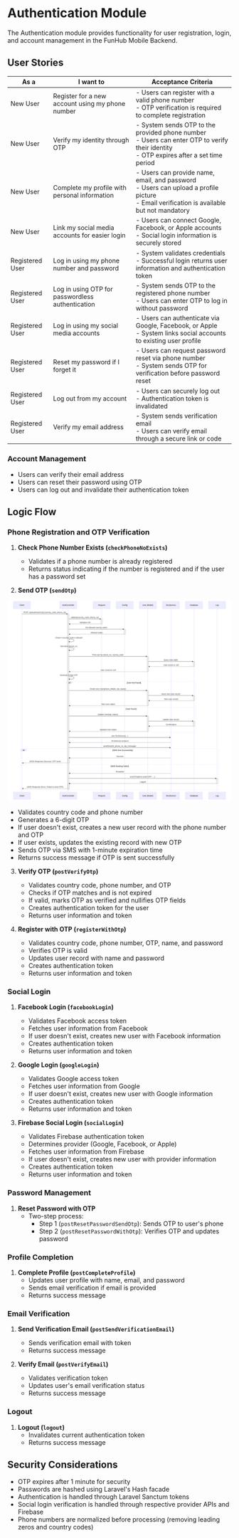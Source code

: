 # Authentication Module

The Authentication module provides functionality for user registration, login, and account management in the FunHub Mobile Backend.

## User Stories

| As a | I want to | Acceptance Criteria |
|------|----------|---------------------|
| New User | Register for a new account using my phone number | - Users can register with a valid phone number<br>- OTP verification is required to complete registration |
| New User | Verify my identity through OTP | - System sends OTP to the provided phone number<br>- Users can enter OTP to verify their identity<br>- OTP expires after a set time period |
| New User | Complete my profile with personal information | - Users can provide name, email, and password<br>- Users can upload a profile picture<br>- Email verification is available but not mandatory |
| New User | Link my social media accounts for easier login | - Users can connect Google, Facebook, or Apple accounts<br>- Social login information is securely stored |
| Registered User | Log in using my phone number and password | - System validates credentials<br>- Successful login returns user information and authentication token |
| Registered User | Log in using OTP for passwordless authentication | - System sends OTP to the registered phone number<br>- Users can enter OTP to log in without password |
| Registered User | Log in using my social media accounts | - Users can authenticate via Google, Facebook, or Apple<br>- System links social accounts to existing user profile |
| Registered User | Reset my password if I forget it | - Users can request password reset via phone number<br>- System sends OTP for verification before password reset |
| Registered User | Log out from my account | - Users can securely log out<br>- Authentication token is invalidated |
| Registered User | Verify my email address | - System sends verification email<br>- Users can verify email through a secure link or code |


### Account Management
- Users can verify their email address
- Users can reset their password using OTP
- Users can log out and invalidate their authentication token

## Logic Flow

### Phone Registration and OTP Verification
1. **Check Phone Number Exists (`checkPhoneNoExists`)**
   - Validates if a phone number is already registered
   - Returns status indicating if the number is registered and if the user has a password set

2. **Send OTP (`sendOtp`)**

![Send OTP Sequence Diagram](images/auth_send_otp_sequence.svg)

   - Validates country code and phone number
   - Generates a 6-digit OTP
   - If user doesn't exist, creates a new user record with the phone number and OTP
   - If user exists, updates the existing record with new OTP
   - Sends OTP via SMS with 1-minute expiration time
   - Returns success message if OTP is sent successfully

3. **Verify OTP (`postVerifyOtp`)**
   - Validates country code, phone number, and OTP
   - Checks if OTP matches and is not expired
   - If valid, marks OTP as verified and nullifies OTP fields
   - Creates authentication token for the user
   - Returns user information and token

4. **Register with OTP (`registerWithOtp`)**
   - Validates country code, phone number, OTP, name, and password
   - Verifies OTP is valid
   - Updates user record with name and password
   - Creates authentication token
   - Returns user information and token

### Social Login
1. **Facebook Login (`facebookLogin`)**
   - Validates Facebook access token
   - Fetches user information from Facebook
   - If user doesn't exist, creates new user with Facebook information
   - Creates authentication token
   - Returns user information and token

2. **Google Login (`googleLogin`)**
   - Validates Google access token
   - Fetches user information from Google
   - If user doesn't exist, creates new user with Google information
   - Creates authentication token
   - Returns user information and token

3. **Firebase Social Login (`socialLogin`)**
   - Validates Firebase authentication token
   - Determines provider (Google, Facebook, or Apple)
   - Fetches user information from Firebase
   - If user doesn't exist, creates new user with provider information
   - Creates authentication token
   - Returns user information and token

### Password Management
1. **Reset Password with OTP**
   - Two-step process:
     - Step 1 (`postResetPasswordSendOtp`): Sends OTP to user's phone
     - Step 2 (`postResetPasswordWithOtp`): Verifies OTP and updates password

### Profile Completion
1. **Complete Profile (`postCompleteProfile`)**
   - Updates user profile with name, email, and password
   - Sends email verification if email is provided
   - Returns success message

### Email Verification
1. **Send Verification Email (`postSendVerificationEmail`)**
   - Sends verification email with token
   - Returns success message

2. **Verify Email (`postVerifyEmail`)**
   - Validates verification token
   - Updates user's email verification status
   - Returns success message

### Logout
1. **Logout (`logout`)**
   - Invalidates current authentication token
   - Returns success message

## Security Considerations
- OTP expires after 1 minute for security
- Passwords are hashed using Laravel's Hash facade
- Authentication is handled through Laravel Sanctum tokens
- Social login verification is handled through respective provider APIs and Firebase
- Phone numbers are normalized before processing (removing leading zeros and country codes)
